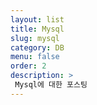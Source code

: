```yaml
---
layout: list
title: Mysql
slug: mysql
category: DB
menu: false
order: 2
description: >
 Mysql에 대한 포스팅
---
```

